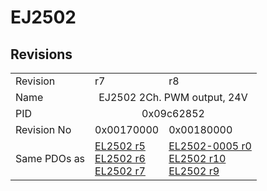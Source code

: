 # EJ2502

## Revisions
<table>
<tr>
<td>Revision</td>
<td>r7</td>
<td>r8</td>
</tr>
<tr>
<td>Name</td>
<td colspan=2 align="center">EJ2502 2Ch. PWM output, 24V</td>
</tr>
<tr>
<td>PID</td>
<td colspan=2 align="center">0x09c62852</td>
</tr>
<tr>
<td>Revision No</td>
<td>0x00170000</td>
<td>0x00180000</td>
</tr>
<tr>
<td>Same PDOs as</td>
<td><a href="EL2502.md">EL2502 r5</a><br/><a href="EL2502.md">EL2502 r6</a><br/><a href="EL2502.md">EL2502 r7</a></td>
<td><a href="EL2502-0005.md">EL2502-0005 r0</a><br/><a href="EL2502.md">EL2502 r10</a><br/><a href="EL2502.md">EL2502 r9</a></td>
</tr>
</table>
